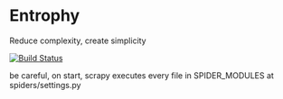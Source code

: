 # Entrophy
Reduce complexity, create simplicity 

[![Build Status](https://travis-ci.com/selimslab/entrophy.svg?token=PJzcW71Kinwaj1VKMvRU&branch=master)](https://travis-ci.com/selimslab/entrophy)


be careful, on start, scrapy executes every file in SPIDER_MODULES at spiders/settings.py 

 
 
 
 
 
 
 
 
 

 
 
 
 
 
 
 



